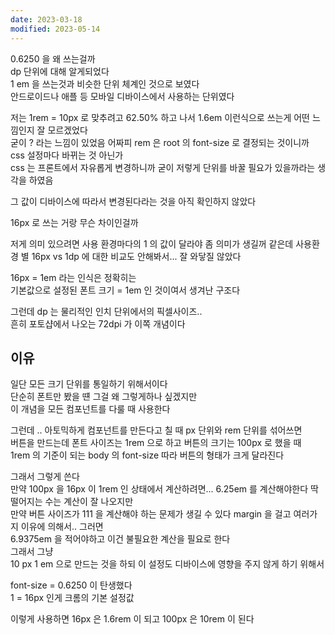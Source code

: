 ```yaml
---
date: 2023-03-18
modified: 2023-05-14
---
```


0.6250 을 왜 쓰는걸까  
dp 단위에 대해 알게되었다  
1 em 을 쓰는것과 비슷한 단위 체계인 것으로 보였다  
안드로이드나 애플 등 모바일 디바이스에서 사용하는 단위였다

저는 1rem = 10px 로 맞추려고 62.50% 하고 나서 1.6em 이런식으로 쓰는게 어떤 느낌인지 잘 모르겠었다  
굳이 ? 라는 느낌이 있었음 어짜피 rem 은 root 의 font-size 로 결정되는 것이니까 css 설정마다 바뀌는 것 아닌가  
css 는 프론트에서 자유롭게 변경하니까 굳이 저렇게 단위를 바꿀 필요가 있을까라는 생각을 하였음

그 값이 디바이스에 따라서 변경된다라는 것을 아직 확인하지 않았다

16px 로 쓰는 거랑 무슨 차이인걸까

저게 의미 있으려면 사용 환경마다의 1 의 값이 달라야 좀 의미가 생길꺼 같은데 사용환경 별 16px vs 1dp 에 대한 비교도 안해봐서... 잘 와닿질 않았다

16px = 1em 라는 인식은 정확히는  
기본값으로 설정된 폰트 크기 = 1em 인 것이여서 생겨난 구조다

그런데 dp 는 물리적인 인치 단위에서의 픽셀사이즈..  
흔히 포토샵에서 나오는 72dpi 가 이쪽 개념이다

## 이유

일단 모든 크기 단위를 통일하기 위해서이다  
단순히 폰트만 봤을 떈 그걸 왜 그렇게하나 싶겠지만  
이 개념을 모든 컴포넌트를 다룰 때 사용한다

그런데 .. 아토믹하게 컴포넌트를 만든다고 칠 때 px 단위와 rem 단위를 섞어쓰면  
버튼을 만드는데 폰트 사이즈는 1rem 으로 하고 버튼의 크기는 100px 로 했을 때  
1rem 의 기준이 되는 body 의 font-size 따라 버튼의 형태가 크게 달라진다

그래서 그렇게 쓴다  
만약 100px 을 16px 이 1rem 인 상태에서 계산하려면... 6.25em 를 계산해야한다 딱 떨어지는 수는 계산이 잘 나오지만  
만약 버튼 사이즈가 111 을 계산해야 하는 문제가 생길 수 있다 margin 을 걸고 여러가지 이유에 의해서.. 그러면  
6.9375em 을 적어야하고 이건 불필요한 계산을 필요로 한다  
그래서 그냥  
10 px 1 em 으로 만드는 것을 하되 이 설정도 디바이스에 영향을 주지 않게 하기 위해서

font-size = 0.6250 이 탄생했다  
1 = 16px 인게 크롬의 기본 설정값

이렇게 사용하면 16px 은 1.6rem 이 되고 100px 은 10rem 이 된다
